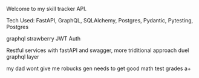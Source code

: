 Welcome to my skill tracker API.

Tech Used:
FastAPI,
GraphQL,
SQLAlchemy,
Postgres,
Pydantic,
Pytesting,
Postgres

graphql strawberry
JWT Auth

Restful services with fastAPI and swagger, more triditional approach
duel
graphql layer




my dad wont give me robucks
gen needs to get good math test grades a+